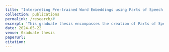```yaml
---
title: "Interpreting Pre-trained Word Embeddings using Parts of Speech Metarepresentations"
collection: publications
permalink: /research/#
excerpt: 'This graduate thesis encompasses the creation of Parts of Speech Metarepresentations via projection, which acts as a steering vector for the pre-trained word embeddings. As these metarepresentations are very small compared to the original word embeddings, interpreting them in terms of parts of speech becomes easier. It was also statistically verified that the addition of these metarepresentations to the original word embeddings was able to improve their performance on various downstream tasks.'
date: 2024-05-22
venue: Graduate thesis
paperurl: 
citation: 
---
```


